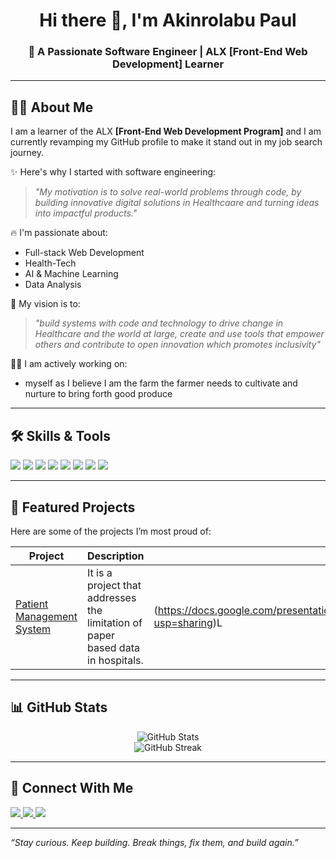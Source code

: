 <!-- Profile Banner or Greeting -->
<h1 align="center">Hi there 👋, I'm Akinrolabu Paul</h1>
<h3 align="center">🚀 A Passionate Software Engineer | ALX [Front-End Web Development] Learner</h3>

---

<!-- About Me -->
## 🙋‍♂️ About Me

I am a learner of the ALX **[Front-End Web Development Program]** and I am currently revamping my GitHub profile to make it stand out in my job search journey.

✨ Here's why I started with software engineering:  
> _"My motivation is to solve real-world problems through code, by building innovative digital solutions in Healthcaare and turning ideas into impactful products."_

🔥 I'm passionate about:  
- Full-stack Web Development 
- Health-Tech
- AI & Machine Learning  
- Data Analysis

🎯 My vision is to:  
> _"build systems with code and technology to drive change in Healthcare and the world at large, create and use tools that empower others and contribute to open innovation which promotes inclusivity"_

👨‍💻 I am actively working on:  
- myself as I believe I am the farm the farmer needs to cultivate and nurture to bring forth good produce

---

<!-- Skills Section -->
## 🛠️ Skills & Tools

<p align="left">
  <img src="https://img.shields.io/badge/C-00599C?style=flat&logo=c&logoColor=white" />
  <img src="https://img.shields.io/badge/Python-14354C?style=flat&logo=python&logoColor=white" />
  <img src="https://img.shields.io/badge/JavaScript-F7DF1E?style=flat&logo=javascript&logoColor=black" />
  <img src="https://img.shields.io/badge/React-20232A?style=flat&logo=react&logoColor=61DAFB" />
  <img src="https://img.shields.io/badge/Node.js-339933?style=flat&logo=nodedotjs&logoColor=white" />
  <img src="https://img.shields.io/badge/PostgreSQL-336791?style=flat&logo=postgresql&logoColor=white" />
  <img src="https://img.shields.io/badge/Linux-FCC624?style=flat&logo=linux&logoColor=black" />
  <img src="https://img.shields.io/badge/Git-F05032?style=flat&logo=git&logoColor=white" />
</p>

---

<!-- Projects Section -->
## 📂 Featured Projects

Here are some of the projects I’m most proud of:

| Project | Description | Tech Stack |
|--------|-------------|-------------|
| [Patient Management System](#) | It is a project that addresses the limitation of paper based data in hospitals. |(https://docs.google.com/presentation/d/1e8XBpT5M2UPItf034sD3AJrgxtt3Jw5bCPZVnboKxLs/edit?usp=sharing)L |


---

<!-- GitHub Stats Section -->
## 📊 GitHub Stats

<p align="center">
  <img src="https://github-readme-stats.vercel.app/api?username=AkinFola72&show_icons=true&theme=radical" alt="GitHub Stats" />
  <br/>
  <img src="https://github-readme-streak-stats.herokuapp.com/?user=AkinFola72&theme=radical" alt="GitHub Streak" />
</p>

---

<!-- Connect With Me -->
## 🤝 Connect With Me

<p align="left">
  <a href="https://www.linkedin.com/in/akinrolabu-paul-24178571" target="_blank">
    <img src="https://img.shields.io/badge/LinkedIn-blue?style=flat&logo=linkedin&logoColor=white" />
  </a>
  <a href="mailto:akinrolabupaul@gmail.com">
    <img src="https://img.shields.io/badge/Gmail-red?style=flat&logo=gmail&logoColor=white" />
  </a>
  <a href="https://twitter.com/@slik_noni" target="_blank">
    <img src="https://img.shields.io/badge/Twitter-1DA1F2?style=flat&logo=twitter&logoColor=white" />
  </a>
</p>

---

_“Stay curious. Keep building. Break things, fix them, and build again.”_
